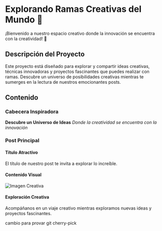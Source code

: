 # Explorando Ramas Creativas del Mundo 🌿

¡Bienvenido a nuestro espacio creativo donde la innovación se encuentra con la creatividad! 🚀

## Descripción del Proyecto

Este proyecto está diseñado para explorar y compartir ideas creativas, técnicas innovadoras y proyectos fascinantes que puedes realizar con ramas. Descubre un universo de posibilidades creativas mientras te sumerges en la lectura de nuestros emocionantes posts.

## Contenido

### Cabecera Inspiradora

**Descubre un Universo de Ideas**
*Donde la creatividad se encuentra con la innovación*

### Post Principal

#### Título Atractivo

El título de nuestro post te invita a explorar lo increíble.

#### Contenido Visual

![Imagen Creativa](imagenes/descarga.jpg)

#### Exploración Creativa

Acompáñanos en un viaje creativo mientras exploramos nuevas ideas y proyectos fascinantes.

cambio para provar git cherry-pick
